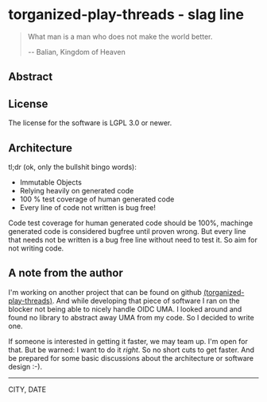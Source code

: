# torganized-play-threads - slag line

> What man is a man who does not make the world better.
>
> -- Balian, Kingdom of Heaven

## Abstract


## License
The license for the software is LGPL 3.0 or newer. 


## Architecture

tl;dr (ok, only the bullshit bingo words):
- Immutable Objects
- Relying heavily on generated code
- 100 % test coverage of human generated code
- Every line of code not written is bug free!

Code test coverage for human generated code should be 100%, machinge generated code is considered bugfree until proven 
wrong. But every line that needs not be written is a bug free line without need to test it. So aim for not writing code.


## A note from the author
I'm working on another project that can be found on github [(torganized-play-threads)](https://github.com/klenkes74/PROJECT). And while
developing that piece of software I ran on the blocker not being able to nicely handle OIDC UMA. I looked around and
found no library to abstract away UMA from my code. So I decided to write one.

If someone is interested in getting it faster, we may team up. I'm open for that. But be warned: I want to do it 
_right_. So no short cuts to get faster. And be prepared for some basic discussions about the architecture or software 
design :-).

---
CITY, DATE
